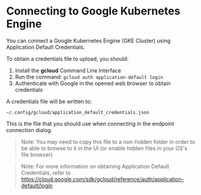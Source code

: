 # Connecting to Google Kubernetes Engine

You can connect a Google Kubernetes Engine (GKE Cluster) using Application Default Credentials.

To obtain a credentials file to upload, you should:

1. Install the **gcloud** Command Line Interface
1. Run the command: `gcloud auth application-default login`
1. Authenticate with Google in the opened web browser to obtain credentials

A credentials file will be written to:

```
~/.config/gcloud/application_default_credentials.json
```

This is the file that you should use when connecting in the endpoint connection dialog.

> Note: You may need to copy this file to a non-hidden folder in order to be able to browse to it in the UI (or enable hidden files in your OS's file browser)

> Note: For more information on obtaining Application Default Credentials, refer to https://cloud.google.com/sdk/gcloud/reference/auth/application-default/login